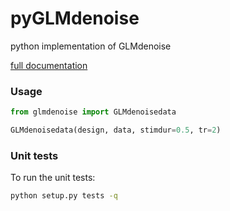 # pyGLMdenoise
python implementation of GLMdenoise

[full documentation](http://glmdenoise.readthedocs.io/)


### Usage

```python
from glmdenoise import GLMdenoisedata

GLMdenoisedata(design, data, stimdur=0.5, tr=2)
```


### Unit tests

To run the unit tests:

```sh
python setup.py tests -q
```
